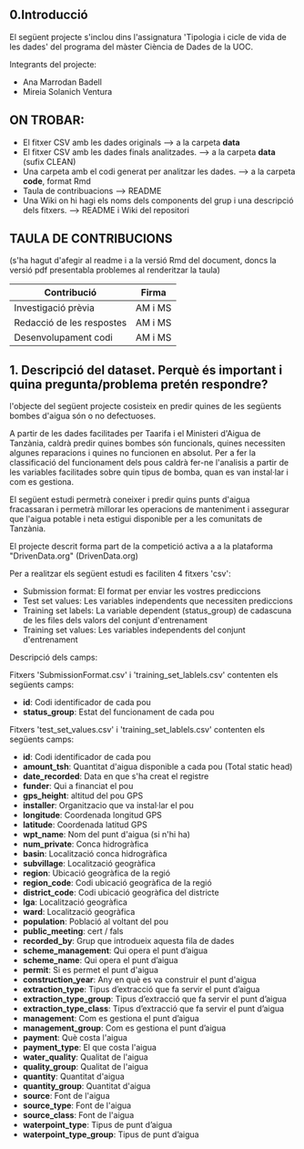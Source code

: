 ## 0.Introducció

El següent projecte s'inclou dins l'assignatura 'Tipologia i cicle de vida de les dades' del programa del màster Ciència de Dades de la UOC.  

Integrants del projecte:
- Ana Marrodan Badell
- Mireia Solanich Ventura

## ON TROBAR:
 * El fitxer CSV amb les dades originals --> a la carpeta **data**
 * El fitxer CSV amb les dades finals analitzades. --> a la carpeta **data** (sufix CLEAN)
 * Una carpeta amb el codi generat per analitzar les dades.  --> a la carpeta **code**, format Rmd
 * Taula de contribuacions --> README
 * Una Wiki on hi hagi els noms dels components del grup i una descripció dels fitxers. --> README i Wiki del repositori

## TAULA DE CONTRIBUCIONS

(s'ha hagut d'afegir al readme i a la versió Rmd del document, doncs la versió pdf presentabla problemes al renderitzar la taula)

| Contribució |Firma|
| ------------- |:-------------:| 
|Investigació prèvia|AM i MS|
|Redacció de les respostes|AM i MS|
|Desenvolupament codi|AM i MS|

## 1. Descripció del dataset. Perquè és important i quina pregunta/problema pretén respondre?

l'objecte del següent projecte cosisteix en predir quines de les següents bombes d'aigua són o no defectuoses.

A partir de les dades facilitades per Taarifa i el Ministeri d'Aigua de Tanzània, caldrà predir quines bombes són funcionals, quines necessiten algunes reparacions i quines no funcionen en absolut. Per a fer la classificació del funcionament dels pous caldrà fer-ne l'analisis a partir de les variables facilitades sobre quin tipus de bomba, quan es van instal·lar i com es gestiona.

El següent estudi permetrà coneixer i predir quins punts d'aigua fracassaran i permetrà millorar les operacions de manteniment i assegurar que l'aigua potable i neta estigui disponible per a les comunitats de Tanzània.


El projecte descrit forma part de la competició activa a a la plataforma "DrivenData.org" (DrivenData.org)

Per a realitzar els següent estudi es faciliten 4 fitxers 'csv':
- Submission format: El format per enviar les vostres prediccions
- Test set values: Les variables independents que necessiten prediccions
- Training set labels: La variable dependent (status_group) de cadascuna de les files dels valors del conjunt d'entrenament
- Training set values: Les variables independents del conjunt d'entrenament

Descripció dels camps:

Fitxers 'SubmissionFormat.csv' i 'training_set_lablels.csv' contenten els següents camps:
- **id**: Codi identificador de cada pou
- **status_group**: Estat del funcionament de cada pou

Fitxers 'test_set_values.csv' i 'training_set_lablels.csv' contenten els següents camps:
- **id**: Codi identificador de cada pou
- **amount_tsh**: Quantitat d'aigua disponible a cada pou (Total static head)
- **date_recorded**: Data en que s'ha creat el registre
- **funder**: Qui a financiat el pou
- **gps_height**:  altitud del pou GPS
- **installer**: Organitzacio que va instal·lar el pou
- **longitude**: Coordenada longitud GPS
- **latitude**: Coordenada latitud GPS
- **wpt_name**: Nom del punt d'aigua (si n'hi ha)
- **num_private**: Conca hidrogràfica
- **basin**: Localització conca hidrogràfica
- **subvillage**: Localització geogràfica
- **region**: Ubicació geogràfica de la regió
- **region_code**: Codi ubicació geogràfica de la regió
- **district_code**: Codi ubicació geogràfica del districte
- **lga**: Localització geogràfica
- **ward**: Localització geogràfica
- **population**: Població al voltant del pou
- **public_meeting**: cert / fals
- **recorded_by**: Grup que introdueix aquesta fila de dades
- **scheme_management**: Qui opera el punt d’aigua
- **scheme_name**: Qui opera el punt d’aigua
- **permit**: Si es permet el punt d'aigua
- **construction_year**: Any en què es va construir el punt d'aigua
- **extraction_type**: Tipus d’extracció que fa servir el punt d’aigua
- **extraction_type_group**: Tipus d’extracció que fa servir el punt d’aigua
- **extraction_type_class**: Tipus d’extracció que fa servir el punt d’aigua
- **management**: Com es gestiona el punt d’aigua
- **management_group**: Com es gestiona el punt d’aigua
- **payment**: Què costa l'aigua
- **payment_type**: El que costa l'aigua
- **water_quality**: Qualitat de l'aigua
- **quality_group**: Qualitat de l'aigua
- **quantity**: Quantitat d'aigua
- **quantity_group**: Quantitat d'aigua
- **source**: Font de l'aigua
- **source_type**: Font de l'aigua
- **source_class**: Font de l'aigua
- **waterpoint_type**: Tipus de punt d’aigua
- **waterpoint_type_group**: Tipus de punt d’aigua


